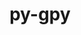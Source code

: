 ---
title: "py-gpy"
layout: cache
categories: [package, develop]
meta: {"versions": ["1.10.0"], "compilers": ["gcc@=11.1.0", "gcc@=11.4.0", "gcc@=9.4.0", "oneapi@=2023.2.0", "oneapi@=2023.2.1"], "oss": ["ubuntu20.04"], "platforms": ["linux"], "targets": ["aarch64", "neoverse_v1", "ppc64le", "x86_64_v3"], "stacks": ["e4s", "e4s-arm", "e4s-neoverse_v1", "e4s-oneapi", "e4s-power", "root"], "num_specs": 100, "num_specs_by_stack": {"e4s-arm": 8, "root": 100, "e4s-neoverse_v1": 16, "e4s-power": 22, "e4s": 24, "e4s-oneapi": 30}}
spec_details: [{"hash": "lgcgemulubugufnomhdrmeowdaadscca", "compiler": "gcc@=11.4.0", "versions": ["1.10.0"], "os": "ubuntu20.04", "platform": "linux", "target": "aarch64", "variants": ["build_system=python_pip"], "stacks": ["e4s-arm", "root"], "size": "-", "tarball": "https://binaries.spack.io/develop/build_cache/linux-ubuntu20.04-aarch64/gcc-11.4.0/py-gpy-1.10.0/linux-ubuntu20.04-aarch64-gcc-11.4.0-py-gpy-1.10.0-lgcgemulubugufnomhdrmeowdaadscca.spack"}, {"hash": "tzkncflumctnr6dy6ns65niq6pfzp5ny", "compiler": "gcc@=11.4.0", "versions": ["1.10.0"], "os": "ubuntu20.04", "platform": "linux", "target": "aarch64", "variants": ["build_system=python_pip"], "stacks": ["e4s-arm", "root"], "size": "-", "tarball": "https://binaries.spack.io/develop/build_cache/linux-ubuntu20.04-aarch64/gcc-11.4.0/py-gpy-1.10.0/linux-ubuntu20.04-aarch64-gcc-11.4.0-py-gpy-1.10.0-tzkncflumctnr6dy6ns65niq6pfzp5ny.spack"}, {"hash": "wko6xiicn7v6pkkety55kyaxcvfozos7", "compiler": "gcc@=11.4.0", "versions": ["1.10.0"], "os": "ubuntu20.04", "platform": "linux", "target": "aarch64", "variants": ["build_system=python_pip"], "stacks": ["e4s-arm", "root"], "size": "-", "tarball": "https://binaries.spack.io/develop/build_cache/linux-ubuntu20.04-aarch64/gcc-11.4.0/py-gpy-1.10.0/linux-ubuntu20.04-aarch64-gcc-11.4.0-py-gpy-1.10.0-wko6xiicn7v6pkkety55kyaxcvfozos7.spack"}, {"hash": "usnuwewxba75xyfitsaod7fnq2zpflka", "compiler": "gcc@=11.4.0", "versions": ["1.10.0"], "os": "ubuntu20.04", "platform": "linux", "target": "aarch64", "variants": ["build_system=python_pip"], "stacks": ["e4s-arm", "root"], "size": "-", "tarball": "https://binaries.spack.io/develop/build_cache/linux-ubuntu20.04-aarch64/gcc-11.4.0/py-gpy-1.10.0/linux-ubuntu20.04-aarch64-gcc-11.4.0-py-gpy-1.10.0-usnuwewxba75xyfitsaod7fnq2zpflka.spack"}, {"hash": "vtd2fj7y37xcpgfjel4kgizagahs6s2o", "compiler": "gcc@=11.4.0", "versions": ["1.10.0"], "os": "ubuntu20.04", "platform": "linux", "target": "aarch64", "variants": ["build_system=python_pip"], "stacks": ["e4s-arm", "root"], "size": "-", "tarball": "https://binaries.spack.io/develop/build_cache/linux-ubuntu20.04-aarch64/gcc-11.4.0/py-gpy-1.10.0/linux-ubuntu20.04-aarch64-gcc-11.4.0-py-gpy-1.10.0-vtd2fj7y37xcpgfjel4kgizagahs6s2o.spack"}, {"hash": "3c7bt7ucjs62ievcgv4dtw6wm6whh25n", "compiler": "gcc@=11.4.0", "versions": ["1.10.0"], "os": "ubuntu20.04", "platform": "linux", "target": "aarch64", "variants": ["build_system=python_pip"], "stacks": ["e4s-arm", "root"], "size": "-", "tarball": "https://binaries.spack.io/develop/build_cache/linux-ubuntu20.04-aarch64/gcc-11.4.0/py-gpy-1.10.0/linux-ubuntu20.04-aarch64-gcc-11.4.0-py-gpy-1.10.0-3c7bt7ucjs62ievcgv4dtw6wm6whh25n.spack"}, {"hash": "w3qtqpua3akvlt6s2gcospg5a7hvqprc", "compiler": "gcc@=11.4.0", "versions": ["1.10.0"], "os": "ubuntu20.04", "platform": "linux", "target": "aarch64", "variants": ["build_system=python_pip"], "stacks": ["e4s-arm", "root"], "size": "-", "tarball": "https://binaries.spack.io/develop/build_cache/linux-ubuntu20.04-aarch64/gcc-11.4.0/py-gpy-1.10.0/linux-ubuntu20.04-aarch64-gcc-11.4.0-py-gpy-1.10.0-w3qtqpua3akvlt6s2gcospg5a7hvqprc.spack"}, {"hash": "d6iltaus3vxyxq57aemmq4dglocjudox", "compiler": "gcc@=11.4.0", "versions": ["1.10.0"], "os": "ubuntu20.04", "platform": "linux", "target": "aarch64", "variants": ["build_system=python_pip"], "stacks": ["e4s-arm", "root"], "size": "-", "tarball": "https://binaries.spack.io/develop/build_cache/linux-ubuntu20.04-aarch64/gcc-11.4.0/py-gpy-1.10.0/linux-ubuntu20.04-aarch64-gcc-11.4.0-py-gpy-1.10.0-d6iltaus3vxyxq57aemmq4dglocjudox.spack"}, {"hash": "kflrv27xan6naviq2xhdpv7bpidv7jsm", "compiler": "gcc@=11.4.0", "versions": ["1.10.0"], "os": "ubuntu20.04", "platform": "linux", "target": "neoverse_v1", "variants": ["build_system=python_pip"], "stacks": ["root", "e4s-neoverse_v1"], "size": "-", "tarball": "https://binaries.spack.io/develop/build_cache/linux-ubuntu20.04-neoverse_v1/gcc-11.4.0/py-gpy-1.10.0/linux-ubuntu20.04-neoverse_v1-gcc-11.4.0-py-gpy-1.10.0-kflrv27xan6naviq2xhdpv7bpidv7jsm.spack"}, {"hash": "q66klrkbbcxmw3sbsw7vfptmeecphkd5", "compiler": "gcc@=11.4.0", "versions": ["1.10.0"], "os": "ubuntu20.04", "platform": "linux", "target": "neoverse_v1", "variants": ["build_system=python_pip"], "stacks": ["root", "e4s-neoverse_v1"], "size": "-", "tarball": "https://binaries.spack.io/develop/build_cache/linux-ubuntu20.04-neoverse_v1/gcc-11.4.0/py-gpy-1.10.0/linux-ubuntu20.04-neoverse_v1-gcc-11.4.0-py-gpy-1.10.0-q66klrkbbcxmw3sbsw7vfptmeecphkd5.spack"}, {"hash": "td2nz32oo4fgfe6by6zhsmjrgbwtpm5v", "compiler": "gcc@=11.4.0", "versions": ["1.10.0"], "os": "ubuntu20.04", "platform": "linux", "target": "neoverse_v1", "variants": ["build_system=python_pip"], "stacks": ["root", "e4s-neoverse_v1"], "size": "-", "tarball": "https://binaries.spack.io/develop/build_cache/linux-ubuntu20.04-neoverse_v1/gcc-11.4.0/py-gpy-1.10.0/linux-ubuntu20.04-neoverse_v1-gcc-11.4.0-py-gpy-1.10.0-td2nz32oo4fgfe6by6zhsmjrgbwtpm5v.spack"}, {"hash": "t7qhegw64ekt4xt5hcqsjm6qfki3kmi4", "compiler": "gcc@=11.4.0", "versions": ["1.10.0"], "os": "ubuntu20.04", "platform": "linux", "target": "neoverse_v1", "variants": ["build_system=python_pip"], "stacks": ["root", "e4s-neoverse_v1"], "size": "-", "tarball": "https://binaries.spack.io/develop/build_cache/linux-ubuntu20.04-neoverse_v1/gcc-11.4.0/py-gpy-1.10.0/linux-ubuntu20.04-neoverse_v1-gcc-11.4.0-py-gpy-1.10.0-t7qhegw64ekt4xt5hcqsjm6qfki3kmi4.spack"}, {"hash": "fbt4ohnttpjnny6fc65u5brdfoerfj64", "compiler": "gcc@=11.4.0", "versions": ["1.10.0"], "os": "ubuntu20.04", "platform": "linux", "target": "neoverse_v1", "variants": ["build_system=python_pip"], "stacks": ["root", "e4s-neoverse_v1"], "size": "-", "tarball": "https://binaries.spack.io/develop/build_cache/linux-ubuntu20.04-neoverse_v1/gcc-11.4.0/py-gpy-1.10.0/linux-ubuntu20.04-neoverse_v1-gcc-11.4.0-py-gpy-1.10.0-fbt4ohnttpjnny6fc65u5brdfoerfj64.spack"}, {"hash": "5lzjfnqr7rwvhs2tjmwxvlrxzwjwto6k", "compiler": "gcc@=11.4.0", "versions": ["1.10.0"], "os": "ubuntu20.04", "platform": "linux", "target": "neoverse_v1", "variants": ["build_system=python_pip"], "stacks": ["root", "e4s-neoverse_v1"], "size": "-", "tarball": "https://binaries.spack.io/develop/build_cache/linux-ubuntu20.04-neoverse_v1/gcc-11.4.0/py-gpy-1.10.0/linux-ubuntu20.04-neoverse_v1-gcc-11.4.0-py-gpy-1.10.0-5lzjfnqr7rwvhs2tjmwxvlrxzwjwto6k.spack"}, {"hash": "givwd6ormo7mnhdyi3o5rhr73q33nnf3", "compiler": "gcc@=11.4.0", "versions": ["1.10.0"], "os": "ubuntu20.04", "platform": "linux", "target": "neoverse_v1", "variants": ["build_system=python_pip"], "stacks": ["root", "e4s-neoverse_v1"], "size": "-", "tarball": "https://binaries.spack.io/develop/build_cache/linux-ubuntu20.04-neoverse_v1/gcc-11.4.0/py-gpy-1.10.0/linux-ubuntu20.04-neoverse_v1-gcc-11.4.0-py-gpy-1.10.0-givwd6ormo7mnhdyi3o5rhr73q33nnf3.spack"}, {"hash": "pnbrhusieiihfmc3k7yhhzbkeegwszm3", "compiler": "gcc@=11.4.0", "versions": ["1.10.0"], "os": "ubuntu20.04", "platform": "linux", "target": "neoverse_v1", "variants": ["build_system=python_pip"], "stacks": ["root", "e4s-neoverse_v1"], "size": "-", "tarball": "https://binaries.spack.io/develop/build_cache/linux-ubuntu20.04-neoverse_v1/gcc-11.4.0/py-gpy-1.10.0/linux-ubuntu20.04-neoverse_v1-gcc-11.4.0-py-gpy-1.10.0-pnbrhusieiihfmc3k7yhhzbkeegwszm3.spack"}, {"hash": "n2x46xpzetrechqtmstzjgoymyqwfa2l", "compiler": "gcc@=11.4.0", "versions": ["1.10.0"], "os": "ubuntu20.04", "platform": "linux", "target": "neoverse_v1", "variants": ["build_system=python_pip"], "stacks": ["root", "e4s-neoverse_v1"], "size": "-", "tarball": "https://binaries.spack.io/develop/build_cache/linux-ubuntu20.04-neoverse_v1/gcc-11.4.0/py-gpy-1.10.0/linux-ubuntu20.04-neoverse_v1-gcc-11.4.0-py-gpy-1.10.0-n2x46xpzetrechqtmstzjgoymyqwfa2l.spack"}, {"hash": "dkybowhonzxgdtofhbarspfairzsdkd3", "compiler": "gcc@=11.4.0", "versions": ["1.10.0"], "os": "ubuntu20.04", "platform": "linux", "target": "neoverse_v1", "variants": ["build_system=python_pip"], "stacks": ["root", "e4s-neoverse_v1"], "size": "-", "tarball": "https://binaries.spack.io/develop/build_cache/linux-ubuntu20.04-neoverse_v1/gcc-11.4.0/py-gpy-1.10.0/linux-ubuntu20.04-neoverse_v1-gcc-11.4.0-py-gpy-1.10.0-dkybowhonzxgdtofhbarspfairzsdkd3.spack"}, {"hash": "lxiqtrje3pkjd66tfypo3veadwmy5hqb", "compiler": "gcc@=11.4.0", "versions": ["1.10.0"], "os": "ubuntu20.04", "platform": "linux", "target": "neoverse_v1", "variants": ["build_system=python_pip"], "stacks": ["root", "e4s-neoverse_v1"], "size": "-", "tarball": "https://binaries.spack.io/develop/build_cache/linux-ubuntu20.04-neoverse_v1/gcc-11.4.0/py-gpy-1.10.0/linux-ubuntu20.04-neoverse_v1-gcc-11.4.0-py-gpy-1.10.0-lxiqtrje3pkjd66tfypo3veadwmy5hqb.spack"}, {"hash": "xexzie7ygpqsvtq5hzid5prhxtc422qj", "compiler": "gcc@=11.4.0", "versions": ["1.10.0"], "os": "ubuntu20.04", "platform": "linux", "target": "neoverse_v1", "variants": ["build_system=python_pip"], "stacks": ["root", "e4s-neoverse_v1"], "size": "-", "tarball": "https://binaries.spack.io/develop/build_cache/linux-ubuntu20.04-neoverse_v1/gcc-11.4.0/py-gpy-1.10.0/linux-ubuntu20.04-neoverse_v1-gcc-11.4.0-py-gpy-1.10.0-xexzie7ygpqsvtq5hzid5prhxtc422qj.spack"}, {"hash": "xz3l2cpqhkb57lbojmwkgwlkzufanwnl", "compiler": "gcc@=11.4.0", "versions": ["1.10.0"], "os": "ubuntu20.04", "platform": "linux", "target": "neoverse_v1", "variants": ["build_system=python_pip"], "stacks": ["root", "e4s-neoverse_v1"], "size": "-", "tarball": "https://binaries.spack.io/develop/build_cache/linux-ubuntu20.04-neoverse_v1/gcc-11.4.0/py-gpy-1.10.0/linux-ubuntu20.04-neoverse_v1-gcc-11.4.0-py-gpy-1.10.0-xz3l2cpqhkb57lbojmwkgwlkzufanwnl.spack"}, {"hash": "yhuhbsw63mmivh46etojrj6digdjmwyt", "compiler": "gcc@=11.4.0", "versions": ["1.10.0"], "os": "ubuntu20.04", "platform": "linux", "target": "neoverse_v1", "variants": ["build_system=python_pip"], "stacks": ["root", "e4s-neoverse_v1"], "size": "-", "tarball": "https://binaries.spack.io/develop/build_cache/linux-ubuntu20.04-neoverse_v1/gcc-11.4.0/py-gpy-1.10.0/linux-ubuntu20.04-neoverse_v1-gcc-11.4.0-py-gpy-1.10.0-yhuhbsw63mmivh46etojrj6digdjmwyt.spack"}, {"hash": "rch7cs2djzlqyivhk3k6hlsfzzzoxpvf", "compiler": "gcc@=11.4.0", "versions": ["1.10.0"], "os": "ubuntu20.04", "platform": "linux", "target": "neoverse_v1", "variants": ["build_system=python_pip"], "stacks": ["root", "e4s-neoverse_v1"], "size": "-", "tarball": "https://binaries.spack.io/develop/build_cache/linux-ubuntu20.04-neoverse_v1/gcc-11.4.0/py-gpy-1.10.0/linux-ubuntu20.04-neoverse_v1-gcc-11.4.0-py-gpy-1.10.0-rch7cs2djzlqyivhk3k6hlsfzzzoxpvf.spack"}, {"hash": "ldt3um4hau3qlxcmbcdhp5rjdwzc526s", "compiler": "gcc@=11.4.0", "versions": ["1.10.0"], "os": "ubuntu20.04", "platform": "linux", "target": "neoverse_v1", "variants": ["build_system=python_pip"], "stacks": ["root", "e4s-neoverse_v1"], "size": "-", "tarball": "https://binaries.spack.io/develop/build_cache/linux-ubuntu20.04-neoverse_v1/gcc-11.4.0/py-gpy-1.10.0/linux-ubuntu20.04-neoverse_v1-gcc-11.4.0-py-gpy-1.10.0-ldt3um4hau3qlxcmbcdhp5rjdwzc526s.spack"}, {"hash": "wygeyjgrh4op7nzoqjqpivf7o2wdaykp", "compiler": "gcc@=11.1.0", "versions": ["1.10.0"], "os": "ubuntu20.04", "platform": "linux", "target": "ppc64le", "variants": ["build_system=python_pip"], "stacks": ["e4s-power", "root"], "size": "-", "tarball": "https://binaries.spack.io/develop/build_cache/linux-ubuntu20.04-ppc64le/gcc-11.1.0/py-gpy-1.10.0/linux-ubuntu20.04-ppc64le-gcc-11.1.0-py-gpy-1.10.0-wygeyjgrh4op7nzoqjqpivf7o2wdaykp.spack"}, {"hash": "cxxjqm3t4rfdelfoijd3byq2rpzyycwi", "compiler": "gcc@=9.4.0", "versions": ["1.10.0"], "os": "ubuntu20.04", "platform": "linux", "target": "ppc64le", "variants": ["build_system=python_pip"], "stacks": ["e4s-power", "root"], "size": "-", "tarball": "https://binaries.spack.io/develop/build_cache/linux-ubuntu20.04-ppc64le/gcc-9.4.0/py-gpy-1.10.0/linux-ubuntu20.04-ppc64le-gcc-9.4.0-py-gpy-1.10.0-cxxjqm3t4rfdelfoijd3byq2rpzyycwi.spack"}, {"hash": "wozxzus5mjwc42j4lm64xhatorum7kas", "compiler": "gcc@=9.4.0", "versions": ["1.10.0"], "os": "ubuntu20.04", "platform": "linux", "target": "ppc64le", "variants": ["build_system=python_pip"], "stacks": ["e4s-power", "root"], "size": "-", "tarball": "https://binaries.spack.io/develop/build_cache/linux-ubuntu20.04-ppc64le/gcc-9.4.0/py-gpy-1.10.0/linux-ubuntu20.04-ppc64le-gcc-9.4.0-py-gpy-1.10.0-wozxzus5mjwc42j4lm64xhatorum7kas.spack"}, {"hash": "uizxud3zwilry2brxhswr56slj5f76kp", "compiler": "gcc@=9.4.0", "versions": ["1.10.0"], "os": "ubuntu20.04", "platform": "linux", "target": "ppc64le", "variants": ["build_system=python_pip"], "stacks": ["e4s-power", "root"], "size": "-", "tarball": "https://binaries.spack.io/develop/build_cache/linux-ubuntu20.04-ppc64le/gcc-9.4.0/py-gpy-1.10.0/linux-ubuntu20.04-ppc64le-gcc-9.4.0-py-gpy-1.10.0-uizxud3zwilry2brxhswr56slj5f76kp.spack"}, {"hash": "xy22sbk7kmtxwhypqxm55z3qhrto2eyt", "compiler": "gcc@=9.4.0", "versions": ["1.10.0"], "os": "ubuntu20.04", "platform": "linux", "target": "ppc64le", "variants": ["build_system=python_pip"], "stacks": ["e4s-power", "root"], "size": "-", "tarball": "https://binaries.spack.io/develop/build_cache/linux-ubuntu20.04-ppc64le/gcc-9.4.0/py-gpy-1.10.0/linux-ubuntu20.04-ppc64le-gcc-9.4.0-py-gpy-1.10.0-xy22sbk7kmtxwhypqxm55z3qhrto2eyt.spack"}, {"hash": "xy6ptjjbgdwag6tupr43kjuk4ybknekh", "compiler": "gcc@=9.4.0", "versions": ["1.10.0"], "os": "ubuntu20.04", "platform": "linux", "target": "ppc64le", "variants": ["build_system=python_pip"], "stacks": ["e4s-power", "root"], "size": "-", "tarball": "https://binaries.spack.io/develop/build_cache/linux-ubuntu20.04-ppc64le/gcc-9.4.0/py-gpy-1.10.0/linux-ubuntu20.04-ppc64le-gcc-9.4.0-py-gpy-1.10.0-xy6ptjjbgdwag6tupr43kjuk4ybknekh.spack"}, {"hash": "hm64t5kaucpwsjbgr3z3sebgfkfehde7", "compiler": "gcc@=9.4.0", "versions": ["1.10.0"], "os": "ubuntu20.04", "platform": "linux", "target": "ppc64le", "variants": ["build_system=python_pip"], "stacks": ["e4s-power", "root"], "size": "-", "tarball": "https://binaries.spack.io/develop/build_cache/linux-ubuntu20.04-ppc64le/gcc-9.4.0/py-gpy-1.10.0/linux-ubuntu20.04-ppc64le-gcc-9.4.0-py-gpy-1.10.0-hm64t5kaucpwsjbgr3z3sebgfkfehde7.spack"}, {"hash": "3u4ghwt4olfufocgcppiwyw7a2whczoe", "compiler": "gcc@=9.4.0", "versions": ["1.10.0"], "os": "ubuntu20.04", "platform": "linux", "target": "ppc64le", "variants": ["build_system=python_pip"], "stacks": ["e4s-power", "root"], "size": "-", "tarball": "https://binaries.spack.io/develop/build_cache/linux-ubuntu20.04-ppc64le/gcc-9.4.0/py-gpy-1.10.0/linux-ubuntu20.04-ppc64le-gcc-9.4.0-py-gpy-1.10.0-3u4ghwt4olfufocgcppiwyw7a2whczoe.spack"}, {"hash": "5bgbtb5faqmayhdgoidubgesbzyfsues", "compiler": "gcc@=9.4.0", "versions": ["1.10.0"], "os": "ubuntu20.04", "platform": "linux", "target": "ppc64le", "variants": ["build_system=python_pip"], "stacks": ["e4s-power", "root"], "size": "-", "tarball": "https://binaries.spack.io/develop/build_cache/linux-ubuntu20.04-ppc64le/gcc-9.4.0/py-gpy-1.10.0/linux-ubuntu20.04-ppc64le-gcc-9.4.0-py-gpy-1.10.0-5bgbtb5faqmayhdgoidubgesbzyfsues.spack"}, {"hash": "c2lwpdjigvl7nxkdoikz6x4tbddihupv", "compiler": "gcc@=9.4.0", "versions": ["1.10.0"], "os": "ubuntu20.04", "platform": "linux", "target": "ppc64le", "variants": ["build_system=python_pip"], "stacks": ["e4s-power", "root"], "size": "-", "tarball": "https://binaries.spack.io/develop/build_cache/linux-ubuntu20.04-ppc64le/gcc-9.4.0/py-gpy-1.10.0/linux-ubuntu20.04-ppc64le-gcc-9.4.0-py-gpy-1.10.0-c2lwpdjigvl7nxkdoikz6x4tbddihupv.spack"}, {"hash": "yszcktdawii2thm7vwjxsfvjqv4w5jdn", "compiler": "gcc@=9.4.0", "versions": ["1.10.0"], "os": "ubuntu20.04", "platform": "linux", "target": "ppc64le", "variants": ["build_system=python_pip"], "stacks": ["e4s-power", "root"], "size": "-", "tarball": "https://binaries.spack.io/develop/build_cache/linux-ubuntu20.04-ppc64le/gcc-9.4.0/py-gpy-1.10.0/linux-ubuntu20.04-ppc64le-gcc-9.4.0-py-gpy-1.10.0-yszcktdawii2thm7vwjxsfvjqv4w5jdn.spack"}, {"hash": "apzrjq2sjgqgke65umh4wzfwhgzvtqfv", "compiler": "gcc@=9.4.0", "versions": ["1.10.0"], "os": "ubuntu20.04", "platform": "linux", "target": "ppc64le", "variants": ["build_system=python_pip"], "stacks": ["e4s-power", "root"], "size": "-", "tarball": "https://binaries.spack.io/develop/build_cache/linux-ubuntu20.04-ppc64le/gcc-9.4.0/py-gpy-1.10.0/linux-ubuntu20.04-ppc64le-gcc-9.4.0-py-gpy-1.10.0-apzrjq2sjgqgke65umh4wzfwhgzvtqfv.spack"}, {"hash": "w5fc4fw3v5xgyeykzyiub6bxarjg2q3y", "compiler": "gcc@=9.4.0", "versions": ["1.10.0"], "os": "ubuntu20.04", "platform": "linux", "target": "ppc64le", "variants": ["build_system=python_pip"], "stacks": ["e4s-power", "root"], "size": "-", "tarball": "https://binaries.spack.io/develop/build_cache/linux-ubuntu20.04-ppc64le/gcc-9.4.0/py-gpy-1.10.0/linux-ubuntu20.04-ppc64le-gcc-9.4.0-py-gpy-1.10.0-w5fc4fw3v5xgyeykzyiub6bxarjg2q3y.spack"}, {"hash": "o7qkzd2cg5krjtwab6pidyykq7amrlqz", "compiler": "gcc@=9.4.0", "versions": ["1.10.0"], "os": "ubuntu20.04", "platform": "linux", "target": "ppc64le", "variants": ["build_system=python_pip"], "stacks": ["e4s-power", "root"], "size": "-", "tarball": "https://binaries.spack.io/develop/build_cache/linux-ubuntu20.04-ppc64le/gcc-9.4.0/py-gpy-1.10.0/linux-ubuntu20.04-ppc64le-gcc-9.4.0-py-gpy-1.10.0-o7qkzd2cg5krjtwab6pidyykq7amrlqz.spack"}, {"hash": "mvs2dzsdntrz34tlkw2u4m6agjs7lbwe", "compiler": "gcc@=9.4.0", "versions": ["1.10.0"], "os": "ubuntu20.04", "platform": "linux", "target": "ppc64le", "variants": ["build_system=python_pip"], "stacks": ["e4s-power", "root"], "size": "-", "tarball": "https://binaries.spack.io/develop/build_cache/linux-ubuntu20.04-ppc64le/gcc-9.4.0/py-gpy-1.10.0/linux-ubuntu20.04-ppc64le-gcc-9.4.0-py-gpy-1.10.0-mvs2dzsdntrz34tlkw2u4m6agjs7lbwe.spack"}, {"hash": "bfrwevg6pxra2r3olj2owfjiibbxp2ji", "compiler": "gcc@=9.4.0", "versions": ["1.10.0"], "os": "ubuntu20.04", "platform": "linux", "target": "ppc64le", "variants": ["build_system=python_pip"], "stacks": ["e4s-power", "root"], "size": "-", "tarball": "https://binaries.spack.io/develop/build_cache/linux-ubuntu20.04-ppc64le/gcc-9.4.0/py-gpy-1.10.0/linux-ubuntu20.04-ppc64le-gcc-9.4.0-py-gpy-1.10.0-bfrwevg6pxra2r3olj2owfjiibbxp2ji.spack"}, {"hash": "gmjunarpewvlljgh3zp3sfjjxhlgfgn5", "compiler": "gcc@=9.4.0", "versions": ["1.10.0"], "os": "ubuntu20.04", "platform": "linux", "target": "ppc64le", "variants": ["build_system=python_pip"], "stacks": ["e4s-power", "root"], "size": "-", "tarball": "https://binaries.spack.io/develop/build_cache/linux-ubuntu20.04-ppc64le/gcc-9.4.0/py-gpy-1.10.0/linux-ubuntu20.04-ppc64le-gcc-9.4.0-py-gpy-1.10.0-gmjunarpewvlljgh3zp3sfjjxhlgfgn5.spack"}, {"hash": "ywgfdg3nf2xbtlaml2b5aodcfkcl7uoe", "compiler": "gcc@=9.4.0", "versions": ["1.10.0"], "os": "ubuntu20.04", "platform": "linux", "target": "ppc64le", "variants": ["build_system=python_pip"], "stacks": ["e4s-power", "root"], "size": "-", "tarball": "https://binaries.spack.io/develop/build_cache/linux-ubuntu20.04-ppc64le/gcc-9.4.0/py-gpy-1.10.0/linux-ubuntu20.04-ppc64le-gcc-9.4.0-py-gpy-1.10.0-ywgfdg3nf2xbtlaml2b5aodcfkcl7uoe.spack"}, {"hash": "zpahryl2mmrby4daruhvt2yim75x5tks", "compiler": "gcc@=9.4.0", "versions": ["1.10.0"], "os": "ubuntu20.04", "platform": "linux", "target": "ppc64le", "variants": ["build_system=python_pip"], "stacks": ["e4s-power", "root"], "size": "-", "tarball": "https://binaries.spack.io/develop/build_cache/linux-ubuntu20.04-ppc64le/gcc-9.4.0/py-gpy-1.10.0/linux-ubuntu20.04-ppc64le-gcc-9.4.0-py-gpy-1.10.0-zpahryl2mmrby4daruhvt2yim75x5tks.spack"}, {"hash": "jyeox6o46ejqfdxbkpzcjool7ylqrhy4", "compiler": "gcc@=9.4.0", "versions": ["1.10.0"], "os": "ubuntu20.04", "platform": "linux", "target": "ppc64le", "variants": ["build_system=python_pip"], "stacks": ["e4s-power", "root"], "size": "-", "tarball": "https://binaries.spack.io/develop/build_cache/linux-ubuntu20.04-ppc64le/gcc-9.4.0/py-gpy-1.10.0/linux-ubuntu20.04-ppc64le-gcc-9.4.0-py-gpy-1.10.0-jyeox6o46ejqfdxbkpzcjool7ylqrhy4.spack"}, {"hash": "tqt7qmk4uczddbwpxal6sqqk3mhpuq4h", "compiler": "gcc@=9.4.0", "versions": ["1.10.0"], "os": "ubuntu20.04", "platform": "linux", "target": "ppc64le", "variants": ["build_system=python_pip"], "stacks": ["e4s-power", "root"], "size": "-", "tarball": "https://binaries.spack.io/develop/build_cache/linux-ubuntu20.04-ppc64le/gcc-9.4.0/py-gpy-1.10.0/linux-ubuntu20.04-ppc64le-gcc-9.4.0-py-gpy-1.10.0-tqt7qmk4uczddbwpxal6sqqk3mhpuq4h.spack"}, {"hash": "hzoqmlafbjabg73ct5ym6jdlrbxjlhrn", "compiler": "gcc@=9.4.0", "versions": ["1.10.0"], "os": "ubuntu20.04", "platform": "linux", "target": "ppc64le", "variants": ["build_system=python_pip"], "stacks": ["e4s-power", "root"], "size": "-", "tarball": "https://binaries.spack.io/develop/build_cache/linux-ubuntu20.04-ppc64le/gcc-9.4.0/py-gpy-1.10.0/linux-ubuntu20.04-ppc64le-gcc-9.4.0-py-gpy-1.10.0-hzoqmlafbjabg73ct5ym6jdlrbxjlhrn.spack"}, {"hash": "l6j6y6j3iqgjlwvnafunt56l6sysvieh", "compiler": "gcc@=11.1.0", "versions": ["1.10.0"], "os": "ubuntu20.04", "platform": "linux", "target": "x86_64_v3", "variants": ["build_system=python_pip"], "stacks": ["root", "e4s"], "size": "-", "tarball": "https://binaries.spack.io/develop/build_cache/linux-ubuntu20.04-x86_64_v3/gcc-11.1.0/py-gpy-1.10.0/linux-ubuntu20.04-x86_64_v3-gcc-11.1.0-py-gpy-1.10.0-l6j6y6j3iqgjlwvnafunt56l6sysvieh.spack"}, {"hash": "3pxy32wu3tjj5gko2pgah6o76lvskgo5", "compiler": "gcc@=11.4.0", "versions": ["1.10.0"], "os": "ubuntu20.04", "platform": "linux", "target": "x86_64_v3", "variants": ["build_system=python_pip"], "stacks": ["root", "e4s"], "size": "-", "tarball": "https://binaries.spack.io/develop/build_cache/linux-ubuntu20.04-x86_64_v3/gcc-11.4.0/py-gpy-1.10.0/linux-ubuntu20.04-x86_64_v3-gcc-11.4.0-py-gpy-1.10.0-3pxy32wu3tjj5gko2pgah6o76lvskgo5.spack"}, {"hash": "tgfla7nyfh3gds4oj5vic2hppx6zm5mr", "compiler": "gcc@=11.4.0", "versions": ["1.10.0"], "os": "ubuntu20.04", "platform": "linux", "target": "x86_64_v3", "variants": ["build_system=python_pip"], "stacks": ["root", "e4s"], "size": "-", "tarball": "https://binaries.spack.io/develop/build_cache/linux-ubuntu20.04-x86_64_v3/gcc-11.4.0/py-gpy-1.10.0/linux-ubuntu20.04-x86_64_v3-gcc-11.4.0-py-gpy-1.10.0-tgfla7nyfh3gds4oj5vic2hppx6zm5mr.spack"}, {"hash": "nbp3hn7r6pofxqfhmqygw54ngk5xbkzx", "compiler": "gcc@=11.4.0", "versions": ["1.10.0"], "os": "ubuntu20.04", "platform": "linux", "target": "x86_64_v3", "variants": ["build_system=python_pip"], "stacks": ["root", "e4s"], "size": "-", "tarball": "https://binaries.spack.io/develop/build_cache/linux-ubuntu20.04-x86_64_v3/gcc-11.4.0/py-gpy-1.10.0/linux-ubuntu20.04-x86_64_v3-gcc-11.4.0-py-gpy-1.10.0-nbp3hn7r6pofxqfhmqygw54ngk5xbkzx.spack"}, {"hash": "5vxup6of564wcdrjfqxo5co2bpryuw3e", "compiler": "gcc@=11.4.0", "versions": ["1.10.0"], "os": "ubuntu20.04", "platform": "linux", "target": "x86_64_v3", "variants": ["build_system=python_pip"], "stacks": ["root", "e4s"], "size": "-", "tarball": "https://binaries.spack.io/develop/build_cache/linux-ubuntu20.04-x86_64_v3/gcc-11.4.0/py-gpy-1.10.0/linux-ubuntu20.04-x86_64_v3-gcc-11.4.0-py-gpy-1.10.0-5vxup6of564wcdrjfqxo5co2bpryuw3e.spack"}, {"hash": "7aasygisiicps7npmtp46dookafzxmqm", "compiler": "gcc@=11.4.0", "versions": ["1.10.0"], "os": "ubuntu20.04", "platform": "linux", "target": "x86_64_v3", "variants": ["build_system=python_pip"], "stacks": ["root", "e4s"], "size": "-", "tarball": "https://binaries.spack.io/develop/build_cache/linux-ubuntu20.04-x86_64_v3/gcc-11.4.0/py-gpy-1.10.0/linux-ubuntu20.04-x86_64_v3-gcc-11.4.0-py-gpy-1.10.0-7aasygisiicps7npmtp46dookafzxmqm.spack"}, {"hash": "oip7t4nu2zhyw7ztw7ktw6ngzxakrjpx", "compiler": "gcc@=11.4.0", "versions": ["1.10.0"], "os": "ubuntu20.04", "platform": "linux", "target": "x86_64_v3", "variants": ["build_system=python_pip"], "stacks": ["root", "e4s"], "size": "-", "tarball": "https://binaries.spack.io/develop/build_cache/linux-ubuntu20.04-x86_64_v3/gcc-11.4.0/py-gpy-1.10.0/linux-ubuntu20.04-x86_64_v3-gcc-11.4.0-py-gpy-1.10.0-oip7t4nu2zhyw7ztw7ktw6ngzxakrjpx.spack"}, {"hash": "orvuguk22hithncgklb5y43vpyfygtut", "compiler": "gcc@=11.4.0", "versions": ["1.10.0"], "os": "ubuntu20.04", "platform": "linux", "target": "x86_64_v3", "variants": ["build_system=python_pip"], "stacks": ["root", "e4s"], "size": "-", "tarball": "https://binaries.spack.io/develop/build_cache/linux-ubuntu20.04-x86_64_v3/gcc-11.4.0/py-gpy-1.10.0/linux-ubuntu20.04-x86_64_v3-gcc-11.4.0-py-gpy-1.10.0-orvuguk22hithncgklb5y43vpyfygtut.spack"}, {"hash": "kdqe3o74ozb57djnxsziidreroh4glen", "compiler": "gcc@=11.4.0", "versions": ["1.10.0"], "os": "ubuntu20.04", "platform": "linux", "target": "x86_64_v3", "variants": ["build_system=python_pip"], "stacks": ["root", "e4s"], "size": "-", "tarball": "https://binaries.spack.io/develop/build_cache/linux-ubuntu20.04-x86_64_v3/gcc-11.4.0/py-gpy-1.10.0/linux-ubuntu20.04-x86_64_v3-gcc-11.4.0-py-gpy-1.10.0-kdqe3o74ozb57djnxsziidreroh4glen.spack"}, {"hash": "lnmovomisold7koxfptfsjzhyd7dufeb", "compiler": "gcc@=11.4.0", "versions": ["1.10.0"], "os": "ubuntu20.04", "platform": "linux", "target": "x86_64_v3", "variants": ["build_system=python_pip"], "stacks": ["root", "e4s"], "size": "-", "tarball": "https://binaries.spack.io/develop/build_cache/linux-ubuntu20.04-x86_64_v3/gcc-11.4.0/py-gpy-1.10.0/linux-ubuntu20.04-x86_64_v3-gcc-11.4.0-py-gpy-1.10.0-lnmovomisold7koxfptfsjzhyd7dufeb.spack"}, {"hash": "tpqo3nt3jlmzb3a6opql4ul4xdl3i22y", "compiler": "gcc@=11.4.0", "versions": ["1.10.0"], "os": "ubuntu20.04", "platform": "linux", "target": "x86_64_v3", "variants": ["build_system=python_pip"], "stacks": ["root", "e4s"], "size": "-", "tarball": "https://binaries.spack.io/develop/build_cache/linux-ubuntu20.04-x86_64_v3/gcc-11.4.0/py-gpy-1.10.0/linux-ubuntu20.04-x86_64_v3-gcc-11.4.0-py-gpy-1.10.0-tpqo3nt3jlmzb3a6opql4ul4xdl3i22y.spack"}, {"hash": "44fnanr3f57mbkv2pnux7xf5i6eaqz43", "compiler": "gcc@=11.4.0", "versions": ["1.10.0"], "os": "ubuntu20.04", "platform": "linux", "target": "x86_64_v3", "variants": ["build_system=python_pip"], "stacks": ["root", "e4s"], "size": "-", "tarball": "https://binaries.spack.io/develop/build_cache/linux-ubuntu20.04-x86_64_v3/gcc-11.4.0/py-gpy-1.10.0/linux-ubuntu20.04-x86_64_v3-gcc-11.4.0-py-gpy-1.10.0-44fnanr3f57mbkv2pnux7xf5i6eaqz43.spack"}, {"hash": "4gjlbpjtefqisnoq2dhs2yju6for3xxj", "compiler": "gcc@=11.4.0", "versions": ["1.10.0"], "os": "ubuntu20.04", "platform": "linux", "target": "x86_64_v3", "variants": ["build_system=python_pip"], "stacks": ["root", "e4s"], "size": "-", "tarball": "https://binaries.spack.io/develop/build_cache/linux-ubuntu20.04-x86_64_v3/gcc-11.4.0/py-gpy-1.10.0/linux-ubuntu20.04-x86_64_v3-gcc-11.4.0-py-gpy-1.10.0-4gjlbpjtefqisnoq2dhs2yju6for3xxj.spack"}, {"hash": "i33l6tds6dslazgwur6ciqzwlmp723pm", "compiler": "gcc@=11.4.0", "versions": ["1.10.0"], "os": "ubuntu20.04", "platform": "linux", "target": "x86_64_v3", "variants": ["build_system=python_pip"], "stacks": ["root", "e4s"], "size": "-", "tarball": "https://binaries.spack.io/develop/build_cache/linux-ubuntu20.04-x86_64_v3/gcc-11.4.0/py-gpy-1.10.0/linux-ubuntu20.04-x86_64_v3-gcc-11.4.0-py-gpy-1.10.0-i33l6tds6dslazgwur6ciqzwlmp723pm.spack"}, {"hash": "rt3eaubrksajx26m5m3x7v2nfj4qdj2u", "compiler": "gcc@=11.4.0", "versions": ["1.10.0"], "os": "ubuntu20.04", "platform": "linux", "target": "x86_64_v3", "variants": ["build_system=python_pip"], "stacks": ["root", "e4s"], "size": "-", "tarball": "https://binaries.spack.io/develop/build_cache/linux-ubuntu20.04-x86_64_v3/gcc-11.4.0/py-gpy-1.10.0/linux-ubuntu20.04-x86_64_v3-gcc-11.4.0-py-gpy-1.10.0-rt3eaubrksajx26m5m3x7v2nfj4qdj2u.spack"}, {"hash": "6grmwfp5gn2zrjn4ggoztvrfodukmrs4", "compiler": "gcc@=11.4.0", "versions": ["1.10.0"], "os": "ubuntu20.04", "platform": "linux", "target": "x86_64_v3", "variants": ["build_system=python_pip"], "stacks": ["root", "e4s"], "size": "-", "tarball": "https://binaries.spack.io/develop/build_cache/linux-ubuntu20.04-x86_64_v3/gcc-11.4.0/py-gpy-1.10.0/linux-ubuntu20.04-x86_64_v3-gcc-11.4.0-py-gpy-1.10.0-6grmwfp5gn2zrjn4ggoztvrfodukmrs4.spack"}, {"hash": "n2uxwhwa5hllynuzm3mixpfdxc3oue6u", "compiler": "gcc@=11.4.0", "versions": ["1.10.0"], "os": "ubuntu20.04", "platform": "linux", "target": "x86_64_v3", "variants": ["build_system=python_pip"], "stacks": ["root", "e4s"], "size": "-", "tarball": "https://binaries.spack.io/develop/build_cache/linux-ubuntu20.04-x86_64_v3/gcc-11.4.0/py-gpy-1.10.0/linux-ubuntu20.04-x86_64_v3-gcc-11.4.0-py-gpy-1.10.0-n2uxwhwa5hllynuzm3mixpfdxc3oue6u.spack"}, {"hash": "46nbo2yto6z2nncqoco263ygtit4bvhx", "compiler": "gcc@=11.4.0", "versions": ["1.10.0"], "os": "ubuntu20.04", "platform": "linux", "target": "x86_64_v3", "variants": ["build_system=python_pip"], "stacks": ["root", "e4s"], "size": "-", "tarball": "https://binaries.spack.io/develop/build_cache/linux-ubuntu20.04-x86_64_v3/gcc-11.4.0/py-gpy-1.10.0/linux-ubuntu20.04-x86_64_v3-gcc-11.4.0-py-gpy-1.10.0-46nbo2yto6z2nncqoco263ygtit4bvhx.spack"}, {"hash": "mkfshkfbs4ktdbgzmneuan2c45wo72in", "compiler": "gcc@=11.4.0", "versions": ["1.10.0"], "os": "ubuntu20.04", "platform": "linux", "target": "x86_64_v3", "variants": ["build_system=python_pip"], "stacks": ["root", "e4s"], "size": "-", "tarball": "https://binaries.spack.io/develop/build_cache/linux-ubuntu20.04-x86_64_v3/gcc-11.4.0/py-gpy-1.10.0/linux-ubuntu20.04-x86_64_v3-gcc-11.4.0-py-gpy-1.10.0-mkfshkfbs4ktdbgzmneuan2c45wo72in.spack"}, {"hash": "ipg56brzdnhawismw2pj73n24nlxg5uw", "compiler": "gcc@=11.4.0", "versions": ["1.10.0"], "os": "ubuntu20.04", "platform": "linux", "target": "x86_64_v3", "variants": ["build_system=python_pip"], "stacks": ["root", "e4s"], "size": "-", "tarball": "https://binaries.spack.io/develop/build_cache/linux-ubuntu20.04-x86_64_v3/gcc-11.4.0/py-gpy-1.10.0/linux-ubuntu20.04-x86_64_v3-gcc-11.4.0-py-gpy-1.10.0-ipg56brzdnhawismw2pj73n24nlxg5uw.spack"}, {"hash": "mcvrmqqb6gyzax4bv464ryvzghmlth7w", "compiler": "gcc@=11.4.0", "versions": ["1.10.0"], "os": "ubuntu20.04", "platform": "linux", "target": "x86_64_v3", "variants": ["build_system=python_pip"], "stacks": ["root", "e4s"], "size": "-", "tarball": "https://binaries.spack.io/develop/build_cache/linux-ubuntu20.04-x86_64_v3/gcc-11.4.0/py-gpy-1.10.0/linux-ubuntu20.04-x86_64_v3-gcc-11.4.0-py-gpy-1.10.0-mcvrmqqb6gyzax4bv464ryvzghmlth7w.spack"}, {"hash": "m2yrqr77wgm2sn77mvjxvdm7s4zssrc4", "compiler": "gcc@=11.4.0", "versions": ["1.10.0"], "os": "ubuntu20.04", "platform": "linux", "target": "x86_64_v3", "variants": ["build_system=python_pip"], "stacks": ["root", "e4s"], "size": "-", "tarball": "https://binaries.spack.io/develop/build_cache/linux-ubuntu20.04-x86_64_v3/gcc-11.4.0/py-gpy-1.10.0/linux-ubuntu20.04-x86_64_v3-gcc-11.4.0-py-gpy-1.10.0-m2yrqr77wgm2sn77mvjxvdm7s4zssrc4.spack"}, {"hash": "tle5sluilps5pan62g6zhcaxgghsxhha", "compiler": "gcc@=11.4.0", "versions": ["1.10.0"], "os": "ubuntu20.04", "platform": "linux", "target": "x86_64_v3", "variants": ["build_system=python_pip"], "stacks": ["root", "e4s"], "size": "-", "tarball": "https://binaries.spack.io/develop/build_cache/linux-ubuntu20.04-x86_64_v3/gcc-11.4.0/py-gpy-1.10.0/linux-ubuntu20.04-x86_64_v3-gcc-11.4.0-py-gpy-1.10.0-tle5sluilps5pan62g6zhcaxgghsxhha.spack"}, {"hash": "mujj2qocklcglnp66eqakrcl3v3ynyqn", "compiler": "gcc@=11.4.0", "versions": ["1.10.0"], "os": "ubuntu20.04", "platform": "linux", "target": "x86_64_v3", "variants": ["build_system=python_pip"], "stacks": ["root", "e4s"], "size": "-", "tarball": "https://binaries.spack.io/develop/build_cache/linux-ubuntu20.04-x86_64_v3/gcc-11.4.0/py-gpy-1.10.0/linux-ubuntu20.04-x86_64_v3-gcc-11.4.0-py-gpy-1.10.0-mujj2qocklcglnp66eqakrcl3v3ynyqn.spack"}, {"hash": "wiwicj2mnlyoaanfiys7lrfbgzcg5lbx", "compiler": "oneapi@=2023.2.0", "versions": ["1.10.0"], "os": "ubuntu20.04", "platform": "linux", "target": "x86_64_v3", "variants": ["build_system=python_pip"], "stacks": ["e4s-oneapi", "root"], "size": "-", "tarball": "https://binaries.spack.io/develop/build_cache/linux-ubuntu20.04-x86_64_v3/oneapi-2023.2.0/py-gpy-1.10.0/linux-ubuntu20.04-x86_64_v3-oneapi-2023.2.0-py-gpy-1.10.0-wiwicj2mnlyoaanfiys7lrfbgzcg5lbx.spack"}, {"hash": "ylqw6pjwrs4l4inqqyu5l67twt3cne3x", "compiler": "oneapi@=2023.2.0", "versions": ["1.10.0"], "os": "ubuntu20.04", "platform": "linux", "target": "x86_64_v3", "variants": ["build_system=python_pip"], "stacks": ["e4s-oneapi", "root"], "size": "-", "tarball": "https://binaries.spack.io/develop/build_cache/linux-ubuntu20.04-x86_64_v3/oneapi-2023.2.0/py-gpy-1.10.0/linux-ubuntu20.04-x86_64_v3-oneapi-2023.2.0-py-gpy-1.10.0-ylqw6pjwrs4l4inqqyu5l67twt3cne3x.spack"}, {"hash": "nwpwwbh4tlnllops7ljwjmdouosezjea", "compiler": "oneapi@=2023.2.0", "versions": ["1.10.0"], "os": "ubuntu20.04", "platform": "linux", "target": "x86_64_v3", "variants": ["build_system=python_pip"], "stacks": ["e4s-oneapi", "root"], "size": "-", "tarball": "https://binaries.spack.io/develop/build_cache/linux-ubuntu20.04-x86_64_v3/oneapi-2023.2.0/py-gpy-1.10.0/linux-ubuntu20.04-x86_64_v3-oneapi-2023.2.0-py-gpy-1.10.0-nwpwwbh4tlnllops7ljwjmdouosezjea.spack"}, {"hash": "6vy2jvqxnca4bua4nl3govl52x7evh5t", "compiler": "oneapi@=2023.2.0", "versions": ["1.10.0"], "os": "ubuntu20.04", "platform": "linux", "target": "x86_64_v3", "variants": ["build_system=python_pip"], "stacks": ["e4s-oneapi", "root"], "size": "-", "tarball": "https://binaries.spack.io/develop/build_cache/linux-ubuntu20.04-x86_64_v3/oneapi-2023.2.0/py-gpy-1.10.0/linux-ubuntu20.04-x86_64_v3-oneapi-2023.2.0-py-gpy-1.10.0-6vy2jvqxnca4bua4nl3govl52x7evh5t.spack"}, {"hash": "tp3fcbqo5rd7b5pydgix4fzqjsalyawt", "compiler": "oneapi@=2023.2.0", "versions": ["1.10.0"], "os": "ubuntu20.04", "platform": "linux", "target": "x86_64_v3", "variants": ["build_system=python_pip"], "stacks": ["e4s-oneapi", "root"], "size": "-", "tarball": "https://binaries.spack.io/develop/build_cache/linux-ubuntu20.04-x86_64_v3/oneapi-2023.2.0/py-gpy-1.10.0/linux-ubuntu20.04-x86_64_v3-oneapi-2023.2.0-py-gpy-1.10.0-tp3fcbqo5rd7b5pydgix4fzqjsalyawt.spack"}, {"hash": "7spia7mbwbrr2lkf6z24d3r4taz3iaxm", "compiler": "oneapi@=2023.2.0", "versions": ["1.10.0"], "os": "ubuntu20.04", "platform": "linux", "target": "x86_64_v3", "variants": ["build_system=python_pip"], "stacks": ["e4s-oneapi", "root"], "size": "-", "tarball": "https://binaries.spack.io/develop/build_cache/linux-ubuntu20.04-x86_64_v3/oneapi-2023.2.0/py-gpy-1.10.0/linux-ubuntu20.04-x86_64_v3-oneapi-2023.2.0-py-gpy-1.10.0-7spia7mbwbrr2lkf6z24d3r4taz3iaxm.spack"}, {"hash": "fgbs2fslelb2snbp7oqfzfs7xz5cg3jk", "compiler": "oneapi@=2023.2.0", "versions": ["1.10.0"], "os": "ubuntu20.04", "platform": "linux", "target": "x86_64_v3", "variants": ["build_system=python_pip"], "stacks": ["e4s-oneapi", "root"], "size": "-", "tarball": "https://binaries.spack.io/develop/build_cache/linux-ubuntu20.04-x86_64_v3/oneapi-2023.2.0/py-gpy-1.10.0/linux-ubuntu20.04-x86_64_v3-oneapi-2023.2.0-py-gpy-1.10.0-fgbs2fslelb2snbp7oqfzfs7xz5cg3jk.spack"}, {"hash": "z36hmxalaiw3eev2zl6pggq4uwx2qtzq", "compiler": "oneapi@=2023.2.1", "versions": ["1.10.0"], "os": "ubuntu20.04", "platform": "linux", "target": "x86_64_v3", "variants": ["build_system=python_pip"], "stacks": ["e4s-oneapi", "root"], "size": "-", "tarball": "https://binaries.spack.io/develop/build_cache/linux-ubuntu20.04-x86_64_v3/oneapi-2023.2.1/py-gpy-1.10.0/linux-ubuntu20.04-x86_64_v3-oneapi-2023.2.1-py-gpy-1.10.0-z36hmxalaiw3eev2zl6pggq4uwx2qtzq.spack"}, {"hash": "vrauaqfnsscarjf7r2lozbfpdgb5wkuo", "compiler": "oneapi@=2023.2.1", "versions": ["1.10.0"], "os": "ubuntu20.04", "platform": "linux", "target": "x86_64_v3", "variants": ["build_system=python_pip"], "stacks": ["e4s-oneapi", "root"], "size": "-", "tarball": "https://binaries.spack.io/develop/build_cache/linux-ubuntu20.04-x86_64_v3/oneapi-2023.2.1/py-gpy-1.10.0/linux-ubuntu20.04-x86_64_v3-oneapi-2023.2.1-py-gpy-1.10.0-vrauaqfnsscarjf7r2lozbfpdgb5wkuo.spack"}, {"hash": "5isgiutorrtkoqgqzawloefuvtyunp4x", "compiler": "oneapi@=2023.2.1", "versions": ["1.10.0"], "os": "ubuntu20.04", "platform": "linux", "target": "x86_64_v3", "variants": ["build_system=python_pip"], "stacks": ["e4s-oneapi", "root"], "size": "-", "tarball": "https://binaries.spack.io/develop/build_cache/linux-ubuntu20.04-x86_64_v3/oneapi-2023.2.1/py-gpy-1.10.0/linux-ubuntu20.04-x86_64_v3-oneapi-2023.2.1-py-gpy-1.10.0-5isgiutorrtkoqgqzawloefuvtyunp4x.spack"}, {"hash": "egfm2hwvott2o775g7wrbsrm5ge77lqw", "compiler": "oneapi@=2023.2.1", "versions": ["1.10.0"], "os": "ubuntu20.04", "platform": "linux", "target": "x86_64_v3", "variants": ["build_system=python_pip"], "stacks": ["e4s-oneapi", "root"], "size": "-", "tarball": "https://binaries.spack.io/develop/build_cache/linux-ubuntu20.04-x86_64_v3/oneapi-2023.2.1/py-gpy-1.10.0/linux-ubuntu20.04-x86_64_v3-oneapi-2023.2.1-py-gpy-1.10.0-egfm2hwvott2o775g7wrbsrm5ge77lqw.spack"}, {"hash": "c5whrszif3bouh3lgit4p2tihdny5766", "compiler": "oneapi@=2023.2.1", "versions": ["1.10.0"], "os": "ubuntu20.04", "platform": "linux", "target": "x86_64_v3", "variants": ["build_system=python_pip"], "stacks": ["e4s-oneapi", "root"], "size": "-", "tarball": "https://binaries.spack.io/develop/build_cache/linux-ubuntu20.04-x86_64_v3/oneapi-2023.2.1/py-gpy-1.10.0/linux-ubuntu20.04-x86_64_v3-oneapi-2023.2.1-py-gpy-1.10.0-c5whrszif3bouh3lgit4p2tihdny5766.spack"}, {"hash": "b7qtunwkipt7du2k6mq735ze3gbmiyhu", "compiler": "oneapi@=2023.2.1", "versions": ["1.10.0"], "os": "ubuntu20.04", "platform": "linux", "target": "x86_64_v3", "variants": ["build_system=python_pip"], "stacks": ["e4s-oneapi", "root"], "size": "-", "tarball": "https://binaries.spack.io/develop/build_cache/linux-ubuntu20.04-x86_64_v3/oneapi-2023.2.1/py-gpy-1.10.0/linux-ubuntu20.04-x86_64_v3-oneapi-2023.2.1-py-gpy-1.10.0-b7qtunwkipt7du2k6mq735ze3gbmiyhu.spack"}, {"hash": "hu5dcrwqg4z4sawqz4u4w5jqjs6q4dod", "compiler": "oneapi@=2023.2.1", "versions": ["1.10.0"], "os": "ubuntu20.04", "platform": "linux", "target": "x86_64_v3", "variants": ["build_system=python_pip"], "stacks": ["e4s-oneapi", "root"], "size": "-", "tarball": "https://binaries.spack.io/develop/build_cache/linux-ubuntu20.04-x86_64_v3/oneapi-2023.2.1/py-gpy-1.10.0/linux-ubuntu20.04-x86_64_v3-oneapi-2023.2.1-py-gpy-1.10.0-hu5dcrwqg4z4sawqz4u4w5jqjs6q4dod.spack"}, {"hash": "toapcp3pupojjr5bgk3cun7lb6uobooe", "compiler": "oneapi@=2023.2.1", "versions": ["1.10.0"], "os": "ubuntu20.04", "platform": "linux", "target": "x86_64_v3", "variants": ["build_system=python_pip"], "stacks": ["e4s-oneapi", "root"], "size": "-", "tarball": "https://binaries.spack.io/develop/build_cache/linux-ubuntu20.04-x86_64_v3/oneapi-2023.2.1/py-gpy-1.10.0/linux-ubuntu20.04-x86_64_v3-oneapi-2023.2.1-py-gpy-1.10.0-toapcp3pupojjr5bgk3cun7lb6uobooe.spack"}, {"hash": "gpgargp7qc2o4jrxm7unt3xhbdkqn6dx", "compiler": "oneapi@=2023.2.1", "versions": ["1.10.0"], "os": "ubuntu20.04", "platform": "linux", "target": "x86_64_v3", "variants": ["build_system=python_pip"], "stacks": ["e4s-oneapi", "root"], "size": "-", "tarball": "https://binaries.spack.io/develop/build_cache/linux-ubuntu20.04-x86_64_v3/oneapi-2023.2.1/py-gpy-1.10.0/linux-ubuntu20.04-x86_64_v3-oneapi-2023.2.1-py-gpy-1.10.0-gpgargp7qc2o4jrxm7unt3xhbdkqn6dx.spack"}, {"hash": "psccmrjy7axcus6iniz5w7ej36ywo4ag", "compiler": "oneapi@=2023.2.1", "versions": ["1.10.0"], "os": "ubuntu20.04", "platform": "linux", "target": "x86_64_v3", "variants": ["build_system=python_pip"], "stacks": ["e4s-oneapi", "root"], "size": "-", "tarball": "https://binaries.spack.io/develop/build_cache/linux-ubuntu20.04-x86_64_v3/oneapi-2023.2.1/py-gpy-1.10.0/linux-ubuntu20.04-x86_64_v3-oneapi-2023.2.1-py-gpy-1.10.0-psccmrjy7axcus6iniz5w7ej36ywo4ag.spack"}, {"hash": "ipedtxz2lpdzlvyo472unp6icdhnew6i", "compiler": "oneapi@=2023.2.1", "versions": ["1.10.0"], "os": "ubuntu20.04", "platform": "linux", "target": "x86_64_v3", "variants": ["build_system=python_pip"], "stacks": ["e4s-oneapi", "root"], "size": "-", "tarball": "https://binaries.spack.io/develop/build_cache/linux-ubuntu20.04-x86_64_v3/oneapi-2023.2.1/py-gpy-1.10.0/linux-ubuntu20.04-x86_64_v3-oneapi-2023.2.1-py-gpy-1.10.0-ipedtxz2lpdzlvyo472unp6icdhnew6i.spack"}, {"hash": "l6ibsw66kzinyfgrp4k2xxngno4m6x4x", "compiler": "oneapi@=2023.2.1", "versions": ["1.10.0"], "os": "ubuntu20.04", "platform": "linux", "target": "x86_64_v3", "variants": ["build_system=python_pip"], "stacks": ["e4s-oneapi", "root"], "size": "-", "tarball": "https://binaries.spack.io/develop/build_cache/linux-ubuntu20.04-x86_64_v3/oneapi-2023.2.1/py-gpy-1.10.0/linux-ubuntu20.04-x86_64_v3-oneapi-2023.2.1-py-gpy-1.10.0-l6ibsw66kzinyfgrp4k2xxngno4m6x4x.spack"}, {"hash": "l6hdabdjs4sojr4lowa5a26gqnv5zlk6", "compiler": "oneapi@=2023.2.1", "versions": ["1.10.0"], "os": "ubuntu20.04", "platform": "linux", "target": "x86_64_v3", "variants": ["build_system=python_pip"], "stacks": ["e4s-oneapi", "root"], "size": "-", "tarball": "https://binaries.spack.io/develop/build_cache/linux-ubuntu20.04-x86_64_v3/oneapi-2023.2.1/py-gpy-1.10.0/linux-ubuntu20.04-x86_64_v3-oneapi-2023.2.1-py-gpy-1.10.0-l6hdabdjs4sojr4lowa5a26gqnv5zlk6.spack"}, {"hash": "qnijiph7suuj7gskhdxqlgiiywsm4ag3", "compiler": "oneapi@=2023.2.1", "versions": ["1.10.0"], "os": "ubuntu20.04", "platform": "linux", "target": "x86_64_v3", "variants": ["build_system=python_pip"], "stacks": ["e4s-oneapi", "root"], "size": "-", "tarball": "https://binaries.spack.io/develop/build_cache/linux-ubuntu20.04-x86_64_v3/oneapi-2023.2.1/py-gpy-1.10.0/linux-ubuntu20.04-x86_64_v3-oneapi-2023.2.1-py-gpy-1.10.0-qnijiph7suuj7gskhdxqlgiiywsm4ag3.spack"}, {"hash": "vprd6yrquhilvnaugi77vh3qffspziwq", "compiler": "oneapi@=2023.2.1", "versions": ["1.10.0"], "os": "ubuntu20.04", "platform": "linux", "target": "x86_64_v3", "variants": ["build_system=python_pip"], "stacks": ["e4s-oneapi", "root"], "size": "-", "tarball": "https://binaries.spack.io/develop/build_cache/linux-ubuntu20.04-x86_64_v3/oneapi-2023.2.1/py-gpy-1.10.0/linux-ubuntu20.04-x86_64_v3-oneapi-2023.2.1-py-gpy-1.10.0-vprd6yrquhilvnaugi77vh3qffspziwq.spack"}, {"hash": "pc2owdmf5f7nybdhe75nftnkakuvglem", "compiler": "oneapi@=2023.2.1", "versions": ["1.10.0"], "os": "ubuntu20.04", "platform": "linux", "target": "x86_64_v3", "variants": ["build_system=python_pip"], "stacks": ["e4s-oneapi", "root"], "size": "-", "tarball": "https://binaries.spack.io/develop/build_cache/linux-ubuntu20.04-x86_64_v3/oneapi-2023.2.1/py-gpy-1.10.0/linux-ubuntu20.04-x86_64_v3-oneapi-2023.2.1-py-gpy-1.10.0-pc2owdmf5f7nybdhe75nftnkakuvglem.spack"}, {"hash": "lix3nvrogg45al55lkabwjwh47hvd3qo", "compiler": "oneapi@=2023.2.1", "versions": ["1.10.0"], "os": "ubuntu20.04", "platform": "linux", "target": "x86_64_v3", "variants": ["build_system=python_pip"], "stacks": ["e4s-oneapi", "root"], "size": "-", "tarball": "https://binaries.spack.io/develop/build_cache/linux-ubuntu20.04-x86_64_v3/oneapi-2023.2.1/py-gpy-1.10.0/linux-ubuntu20.04-x86_64_v3-oneapi-2023.2.1-py-gpy-1.10.0-lix3nvrogg45al55lkabwjwh47hvd3qo.spack"}, {"hash": "pbmdmwi4wnxh44st677r4ywhz4m624ct", "compiler": "oneapi@=2023.2.1", "versions": ["1.10.0"], "os": "ubuntu20.04", "platform": "linux", "target": "x86_64_v3", "variants": ["build_system=python_pip"], "stacks": ["e4s-oneapi", "root"], "size": "-", "tarball": "https://binaries.spack.io/develop/build_cache/linux-ubuntu20.04-x86_64_v3/oneapi-2023.2.1/py-gpy-1.10.0/linux-ubuntu20.04-x86_64_v3-oneapi-2023.2.1-py-gpy-1.10.0-pbmdmwi4wnxh44st677r4ywhz4m624ct.spack"}, {"hash": "k2kt4paymqzi2qv33b6tx2xdgynpe4pf", "compiler": "oneapi@=2023.2.1", "versions": ["1.10.0"], "os": "ubuntu20.04", "platform": "linux", "target": "x86_64_v3", "variants": ["build_system=python_pip"], "stacks": ["e4s-oneapi", "root"], "size": "-", "tarball": "https://binaries.spack.io/develop/build_cache/linux-ubuntu20.04-x86_64_v3/oneapi-2023.2.1/py-gpy-1.10.0/linux-ubuntu20.04-x86_64_v3-oneapi-2023.2.1-py-gpy-1.10.0-k2kt4paymqzi2qv33b6tx2xdgynpe4pf.spack"}, {"hash": "utlaw3ihxgkgtplzat2hv3iqvryt2avu", "compiler": "oneapi@=2023.2.1", "versions": ["1.10.0"], "os": "ubuntu20.04", "platform": "linux", "target": "x86_64_v3", "variants": ["build_system=python_pip"], "stacks": ["e4s-oneapi", "root"], "size": "-", "tarball": "https://binaries.spack.io/develop/build_cache/linux-ubuntu20.04-x86_64_v3/oneapi-2023.2.1/py-gpy-1.10.0/linux-ubuntu20.04-x86_64_v3-oneapi-2023.2.1-py-gpy-1.10.0-utlaw3ihxgkgtplzat2hv3iqvryt2avu.spack"}, {"hash": "fphd5aufydmom7ztr2o4k5hu2lqqnrtd", "compiler": "oneapi@=2023.2.1", "versions": ["1.10.0"], "os": "ubuntu20.04", "platform": "linux", "target": "x86_64_v3", "variants": ["build_system=python_pip"], "stacks": ["e4s-oneapi", "root"], "size": "-", "tarball": "https://binaries.spack.io/develop/build_cache/linux-ubuntu20.04-x86_64_v3/oneapi-2023.2.1/py-gpy-1.10.0/linux-ubuntu20.04-x86_64_v3-oneapi-2023.2.1-py-gpy-1.10.0-fphd5aufydmom7ztr2o4k5hu2lqqnrtd.spack"}, {"hash": "lnkdywtxuvvd4utpddv2t6dqh2fdgpid", "compiler": "oneapi@=2023.2.1", "versions": ["1.10.0"], "os": "ubuntu20.04", "platform": "linux", "target": "x86_64_v3", "variants": ["build_system=python_pip"], "stacks": ["e4s-oneapi", "root"], "size": "-", "tarball": "https://binaries.spack.io/develop/build_cache/linux-ubuntu20.04-x86_64_v3/oneapi-2023.2.1/py-gpy-1.10.0/linux-ubuntu20.04-x86_64_v3-oneapi-2023.2.1-py-gpy-1.10.0-lnkdywtxuvvd4utpddv2t6dqh2fdgpid.spack"}, {"hash": "wd65w2wp7kvgb5shkh2pxgod2bgdxk3u", "compiler": "oneapi@=2023.2.1", "versions": ["1.10.0"], "os": "ubuntu20.04", "platform": "linux", "target": "x86_64_v3", "variants": ["build_system=python_pip"], "stacks": ["e4s-oneapi", "root"], "size": "-", "tarball": "https://binaries.spack.io/develop/build_cache/linux-ubuntu20.04-x86_64_v3/oneapi-2023.2.1/py-gpy-1.10.0/linux-ubuntu20.04-x86_64_v3-oneapi-2023.2.1-py-gpy-1.10.0-wd65w2wp7kvgb5shkh2pxgod2bgdxk3u.spack"}]
---